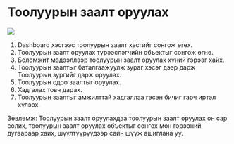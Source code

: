 # Тоолуурын заалт оруулах

![](<../../img/Dashboard тоолуурын заалт бүртгүүлэх.gif>)

1. Dashboard хэсгээс тоолуурын заалт хэсгийг сонгож өгөх.
2. Тоолуурын заалт оруулах түрээслэгчийн объектыг сонгож өгнө.
3. Боломжит мэдээллээр тоолуурын заалт оруулах хүний гэрээг хайх.
4. Тоолуурын заалтыг баталгаажуулж зураг хэсэг дээр дарж Тоолуурын зургийг дарж оруулах.
5. Тоолуурын одоо заалтыг оруулах.
6. Хадгалах товч дарах.
7. Тоолуурын заалтыг амжилттай хадгаллаа гэсэн бичиг гарч иртэл хүлээх.

Зөвлөмж: Тоолуурын заалт оруулахдаа тоолуурын заалт оруулах он сар солих, тоолуурын заалт оруулах объектыг сонгох мөн гэрээний дугаараар хайх, шүүлтүүрүүдээр сайн шүүж ашиглана уу.&#x20;
